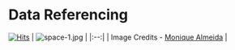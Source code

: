 # Data Referencing

[![Hits](https://hits.seeyoufarm.com/api/count/incr/badge.svg?url=https%3A%2F%2Fgithub.com%2FTanu-N-Prabhu%2FTechIsEasy%2Fblob%2Fmain%2FData_Referencing_Google_Sheets.md&count_bg=%2379C83D&title_bg=%23555555&icon=&icon_color=%23E7E7E7&title=hits&edge_flat=false)](https://hits.seeyoufarm.com)
| ![space-1.jpg](https://images.klipfolio.com/website/public/2ab84d48-d60e-4e2a-91d5-ec3aa585dc13/google-sheets-blog-banner.png) | 
|:--:| 
| Image Credits - [Monique Almeida](https://www.klipfolio.com/author/monique-almeida) |


